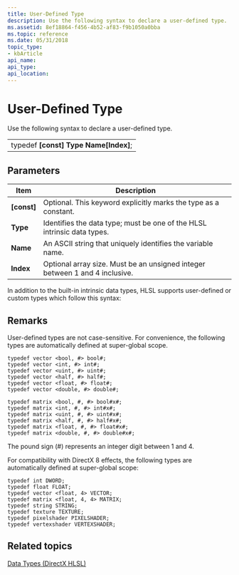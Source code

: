 ```yaml
---
title: User-Defined Type
description: Use the following syntax to declare a user-defined type.
ms.assetid: 8ef18864-f456-4b52-af83-f9b1050a0bba
ms.topic: reference
ms.date: 05/31/2018
topic_type: 
- kbArticle
api_name: 
api_type: 
api_location: 
---
```


# User-Defined Type

Use the following syntax to declare a user-defined type.



|                                           |
|-------------------------------------------|
| typedef **\[const\] Type Name\[Index\]**; |



 

## Parameters



| Item                                                                                         | Description                                                                            |
|----------------------------------------------------------------------------------------------|----------------------------------------------------------------------------------------|
| <span id="_const_"></span><span id="_CONST_"></span>**\[const\]**<br/>                 | Optional. This keyword explicitly marks the type as a constant.<br/>             |
| <span id="Type"></span><span id="type"></span><span id="TYPE"></span>**Type**<br/>     | Identifies the data type; must be one of the HLSL intrinsic data types.<br/>     |
| <span id="Name"></span><span id="name"></span><span id="NAME"></span>**Name**<br/>     | An ASCII string that uniquely identifies the variable name.<br/>                 |
| <span id="Index"></span><span id="index"></span><span id="INDEX"></span>**Index**<br/> | Optional array size. Must be an unsigned integer between 1 and 4 inclusive.<br/> |



 

In addition to the built-in intrinsic data types, HLSL supports user-defined or custom types which follow this syntax:

## Remarks

User-defined types are not case-sensitive. For convenience, the following types are automatically defined at super-global scope.


```
typedef vector <bool, #> bool#;
typedef vector <int, #> int#;
typedef vector <uint, #> uint#;
typedef vector <half, #> half#;
typedef vector <float, #> float#;
typedef vector <double, #> double#;

typedef matrix <bool, #, #> bool#x#;
typedef matrix <int, #, #> int#x#;
typedef matrix <uint, #, #> uint#x#;
typedef matrix <half, #, #> half#x#;
typedef matrix <float, #, #> float#x#;
typedef matrix <double, #, #> double#x#;
```



The pound sign (\#) represents an integer digit between 1 and 4.

For compatibility with DirectX 8 effects, the following types are automatically defined at super-global scope:


```
typedef int DWORD;
typedef float FLOAT; 
typedef vector <float, 4> VECTOR;
typedef matrix <float, 4, 4> MATRIX;
typedef string STRING;
typedef texture TEXTURE;
typedef pixelshader PIXELSHADER;
typedef vertexshader VERTEXSHADER;
```



## Related topics

<dl> <dt>

[Data Types (DirectX HLSL)](dx-graphics-hlsl-data-types.md)
</dt> </dl>

 

 





